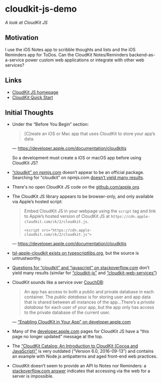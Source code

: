 # cloudkit-js-demo

_A look at CloudKit JS_

## Motivation

I use the iOS Notes app to scribble thoughts and lists and the iOS Reminders app for ToDos. Can the CloudKit Notes/Reminders backend-as-a-service power custom web applications or integrate with other web services?

## Links

* [CloudKit JS homepage](https://developer.apple.com/documentation/cloudkitjs)
* [CloudKit Quick Start](https://developer.apple.com/library/archive/documentation/DataManagement/Conceptual/CloudKitQuickStart/Introduction/Introduction.html#//apple_ref/doc/uid/TP40014987)

## Initial Thoughts

* Under the “Before You Begin” section:

    > [C]reate an iOS or Mac app that uses CloudKit to store your app’s data.

    — https://developer.apple.com/documentation/cloudkitjs

    So a development must create a iOS or macOS app before using CloudKit JS?
* [“cloudkit” on npmjs.com](https://www.npmjs.com/package/cloudkit) doesn’t appear to be an official package. Searching for “cloudkit” on npmjs.com [doesn’t yield many results](https://www.npmjs.com/search?q=cloudkit).
* There's no open CloudKit JS code on the [github.com/apple org](https://github.com/apple).
* The CloudKit JS library appears to be browser-only, and only available via Apple’s hosted script:

    > Embed CloudKit JS in your webpage using the `script` tag and link to Apple’s hosted version of CloudKit JS at `https://cdn.apple-cloudkit.com/ck/2/cloudkit.js`.
    >
    > ```
    > <script src="https://cdn.apple-cloudkit.com/ck/2/cloudkit.js">
    > ```

    — https://developer.apple.com/documentation/cloudkitjs
* [tsl-apple-cloudkit exists on typescriptlibs.org](https://typescriptlibs.org/tsl-apple-cloudkit/), but the source is untrustworthy.
* [Questions for “cloudkit” and “javascript” on stackoverflow.com](https://stackoverflow.com/questions/tagged/cloudkit+javascript) don’t yield many results (similar for [“cloudkit-js”](https://stackoverflow.com/search?q=cloudkit-js) and [“cloudkit-web-services”](https://stackoverflow.com/questions/tagged/cloudkit-web-services))
* CloudKit sounds like a service over [CouchDB](http://couchdb.apache.org):

    > An app has access to both a public and private database in each container. The _public database_ is for storing user and app data that is shared between all instances of the app…There’s a _private database_ for each user of your app, but the app only has access to the private database of the current user.

    — [“Enabling CloudKit in Your App” on developer.apple.com](https://developer.apple.com/library/archive/documentation/DataManagement/Conceptual/CloudKitQuickStart/EnablingiCloudandConfiguringCloudKit/EnablingiCloudandConfiguringCloudKit.html#//apple_ref/doc/uid/TP40014987-CH2-SW1)

* Many of the [developer.apple.com](https://developer.apple.com/documentation/) pages for CloudKit JS have a “this page no longer updated” message at the top.
* The [“CloudKit Catalog: An Introduction to CloudKit (Cocoa and JavaScript)”](https://developer.apple.com/library/archive/samplecode/CloudAtlas/Introduction/Intro.html#//apple_ref/doc/uid/TP40014599) is very outdated (“Version 6.0, 2016-09-13”) and contains an example with Node.js antipatterns and aged front-end web practices.
* CloudKit doesn’t seem to provide an API to Notes nor Reminders: a [stackoverflow.com answer](https://stackoverflow.com/a/53289466) indicates that accessing via the web for a server is impossible.



